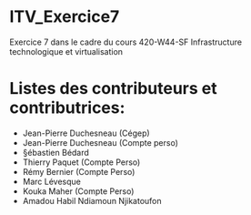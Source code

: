 # ITV_Exercice7
Exercice 7 dans le cadre du cours 420-W44-SF Infrastructure technologique et virtualisation

# Listes des contributeurs et contributrices:
- Jean-Pierre Duchesneau (Cégep)
- Jean-Pierre Duchesneau (Compte perso)
- §ébastien Bédard
- Thierry Paquet (Compte Perso)
- Rémy Bernier (Compte Perso)
- Marc Lévesque
- Kouka Maher (Compte Perso)
- Amadou Habil Ndiamoun Njikatoufon


